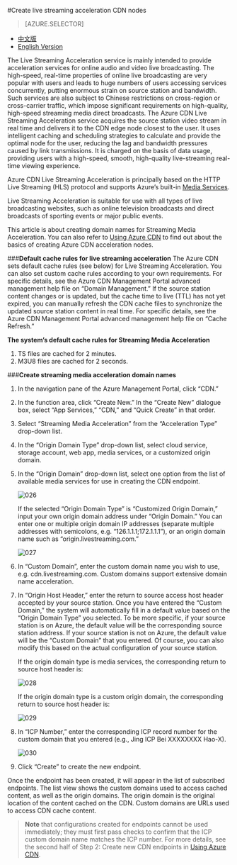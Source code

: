 <properties linkid="dev-net-common-tasks-cdn" urlDisplayName="CDN" pageTitle="Create Live Streaming Acceleration-Type CDNs – Azure Feature Guide" metaKeywords="Azure CDN, Azure CDN, Azure blobs, Azure caching, Azure add-on, Live Streaming, streaming acceleration, CDN acceleration, CDN service, mainstream CDN, live streaming acceleration, media service, Azure Media Service, cache rules, HLS, CDN technical documentation, CDN help files, live video streaming acceleration, direct broadcast acceleration" description="Learn how to create Live Streaming Acceleration-type CDNs on Azure Management Portal, and learn about default caching rules for Download CDNs." metaCanonical="" services="" documentationCenter=".NET" title="" authors="" solutions="" manager="" editor="" />
<tags ms.service="cdn"
    ms.date=""
    wacn.date="2/23/2016"
    />

#Create live streaming acceleration CDN nodes

> [AZURE.SELECTOR]
- [中文版](/documentation/articles/cdn-how-to-create-LiveStreaming-CDN-endpoint)
- [English Version](/documentation/articles/cdn-enus-how-to-create-LiveStreaming-CDN-endpoint)

The Live Streaming Acceleration service is mainly intended to provide acceleration services for online audio and video live broadcasting. The high-speed, real-time properties of online live broadcasting are very popular with users and leads to huge numbers of users accessing services concurrently, putting enormous strain on source station and bandwidth. Such services are also subject to Chinese restrictions on cross-region or cross-carrier traffic, which impose significant requirements on high-quality, high-speed streaming media direct broadcasts. The Azure CDN Live Streaming Acceleration service acquires the source station video stream in real time and delivers it to the CDN edge node closest to the user. It uses intelligent caching and scheduling strategies to calculate and provide the optimal node for the user, reducing the lag and bandwidth pressures caused by link transmissions. It is charged on the basis of data usage, providing users with a high-speed, smooth, high-quality live-streaming real-time viewing experience.

Azure CDN Live Streaming Acceleration is principally based on the HTTP Live Streaming (HLS) protocol and supports Azure’s built-in [Media Services](/home/features/media-services/).

Live Streaming Acceleration is suitable for use with all types of live broadcasting websites, such as online television broadcasts and direct broadcasts of sporting events or major public events.

This article is about creating domain names for Streaming Media Acceleration. You can also refer to [Using Azure CDN](/documentation/articles/cdn-enus-how-to-use/) to find out about the basics of creating Azure CDN acceleration nodes.

###**Default cache rules for live streaming acceleration**
The Azure CDN sets default cache rules (see below) for Live Streaming Acceleration. You can also set custom cache rules according to your own requirements. For specific details, see the Azure CDN Management Portal advanced management help file on “Domain Management.” If the source station content changes or is updated, but the cache time to live (TTL) has not yet expired, you can manually refresh the CDN cache files to synchronize the updated source station content in real time. For specific details, see the Azure CDN Management Portal advanced management help file on “Cache Refresh.”

**The system’s default cache rules for Streaming Media Acceleration**

 1. TS files are cached for 2 minutes.
 2. M3U8 files are cached for 2 seconds. 
      
###**Create streaming media acceleration domain names**

1. In the navigation pane of the Azure Management Portal, click “CDN.”
2. In the function area, click “Create New.” In the “Create New” dialogue box, select “App Services,” “CDN,” and “Quick Create” in that order.
3. Select “Streaming Media Acceleration” from the “Acceleration Type” drop-down list.
4. In the “Origin Domain Type” drop-down list, select cloud service, storage account, web app, media services, or a customized origin domain.
5. In the “Origin Domain” drop-down list, select one option from the list of available media services for use in creating the CDN endpoint. 
 
    ![026](./media/cdn-doc/ls-en-001.png)

    If the selected “Origin Domain Type” is “Customized Origin Domain,” input your own origin domain address under “Origin Domain.” You can enter one or multiple origin domain IP addresses (separate multiple addresses with semicolons, e.g. “126.1.1.1;172.1.1.1”), or an origin domain name such as “origin.livestreaming.com.”

    ![027](./media/cdn-doc/ls-en-002.png)

6. In “Custom Domain”, enter the custom domain name you wish to use, e.g. cdn.livestreaming.com. Custom domains support extensive domain name acceleration.
7. In “Origin Host Header,” enter the return to source access host header accepted by your source station. Once you have entered the “Custom Domain,” the system will automatically fill in a default value based on the “Origin Domain Type” you selected. To be more specific, if your source station is on Azure, the default value will be the corresponding source station address. If your source station is not on Azure, the default value will be the “Custom Domain” that you entered. Of course, you can also modify this based on the actual configuration of your source station.

    If the origin domain type is media services, the corresponding return to source host header is:

    ![028](./media/cdn-doc/ls-en-003.png)
    
    If the origin domain type is a custom origin domain, the corresponding return to source host header is:

    ![029](./media/cdn-doc/ls-en-004.png)
    
      
8. In “ICP Number,” enter the corresponding ICP record number for the custom domain that you entered (e.g., Jing ICP Bei XXXXXXXX Hao-X).
     
    ![030](./media/cdn-doc/ls-en-005.png)

9. Click “Create” to create the new endpoint.

Once the endpoint has been created, it will appear in the list of subscribed endpoints. The list view shows the custom domains used to access cached content, as well as the origin domains. 
The origin domain is the original location of the content cached on the CDN. Custom domains are URLs used to access CDN cache content.

>**Note** that configurations created for endpoints cannot be used immediately; they must first pass checks to confirm that the ICP custom domain name matches the ICP number. For more details, see the second half of Step 2: Create new CDN endpoints in [Using Azure CDN](/documentation/articles/cdn-enus-how-to-use/).

<!---HONumber=CDN_1201_2015-->
